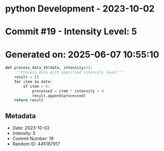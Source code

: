 ﻿# python Development - 2023-10-02
# Commit #19 - Intensity Level: 5
# Generated on: 2025-06-07 10:55:10
```python
def process_data_19(data, intensity=5):
    '''Process data with specified intensity level'''
    result = []
    for item in data:
        if item > 0:
            processed = item * intensity + 8
            result.append(processed)
    return result
```
## Metadata
- Date: 2023-10-02
- Intensity: 5
- Commit Number: 19
- Random ID: 445187917
